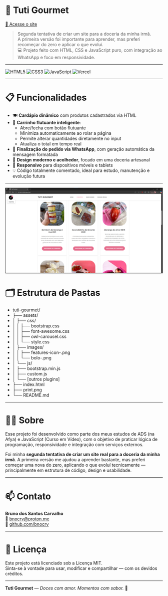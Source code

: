 # 🍰 Tuti Gourmet

[🔗 Acesse o site](https://tutigourmet.vercel.app)  
> Segunda tentativa de criar um site para a doceria da minha irmã.  
> A primeira versão foi importante para aprender, mas preferi recomeçar do zero e aplicar o que evoluí.  
> 💻 Projeto feito com HTML, CSS e JavaScript puro, com integração ao WhatsApp e foco em responsividade.

---

![HTML5](https://img.shields.io/badge/HTML5-E34F26?style=flat&logo=html5&logoColor=white) ![CSS3](https://img.shields.io/badge/CSS3-1572B6?style=flat&logo=css3&logoColor=white) ![JavaScript](https://img.shields.io/badge/JavaScript-F7DF1E?style=flat&logo=javascript&logoColor=black) ![Vercel](https://img.shields.io/badge/Vercel-000000?style=flat&logo=vercel&logoColor=white)

---

# 📋 Funcionalidades

- 🍽️ **Cardápio dinâmico** com produtos cadastrados via HTML  
- 🛒 **Carrinho flutuante inteligente**:  
  - Abre/fecha com botão flutuante  
  - Minimiza automaticamente ao rolar a página  
  - Permite alterar quantidades diretamente no input  
  - Atualiza o total em tempo real  
- 📲 **Finalização do pedido via WhatsApp**, com geração automática da mensagem formatada  
- 🎨 **Design moderno e acolhedor**, focado em uma doceria artesanal  
- 📱 **Responsivo** para dispositivos móveis e tablets  
- 💡 Código totalmente comentado, ideal para estudo, manutenção e evolução futura  

---

![Print do Site](assets/images/print.png)

# 🗂️ Estrutura de Pastas

- tuti-gourmet/
- ├── assets/
- │ ├── css/
- │ │ ├── bootstrap.css
- │ │ ├── font-awesome.css
- │ │ ├── owl-carousel.css
- │ │ └── style.css
- │ ├── images/
- │ │ ├── features-icon-.png
- │ │ └── bolo-.png
- │ └── js/
- │ ├── bootstrap.min.js
- │ ├── custom.js
- │ └── [outros plugins]
- ├── index.html
- ├── print.png
- └── README.md

---

# 👨‍💻 Sobre

Esse projeto foi desenvolvido como parte dos meus estudos de ADS (na Afya) e JavaScript (Curso em Vídeo), com o objetivo de praticar lógica de programação, responsividade e integração com serviços externos.

Foi minha **segunda tentativa de criar um site real para a doceria da minha irmã**. A primeira versão me ajudou a aprender bastante, mas preferi começar uma nova do zero, aplicando o que evoluí tecnicamente — principalmente em estrutura de código, design e usabilidade.

---

# 📫 Contato

**Bruno dos Santos Carvalho**  
📧 [bnocrv@proton.me](mailto:bnocrv@proton.me)  
🔗 [github.com/bnocrv](https://github.com/bnocrv)

---

# 📄 Licença

Este projeto está licenciado sob a Licença MIT.  
Sinta-se à vontade para usar, modificar e compartilhar — com os devidos créditos.

---

**Tuti Gourmet** — *Doces com amor. Momentos com sabor.* 🍬

